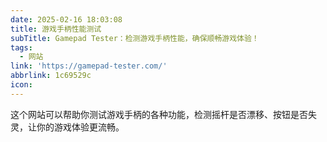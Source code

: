 ```yaml
---
date: 2025-02-16 18:03:08
title: 游戏手柄性能测试
subTitle: Gamepad Tester：检测游戏手柄性能，确保顺畅游戏体验！
tags:
  - 网站
link: 'https://gamepad-tester.com/'
abbrlink: 1c69529c
icon:
---
```


这个网站可以帮助你测试游戏手柄的各种功能，检测摇杆是否漂移、按钮是否失灵，让你的游戏体验更流畅。